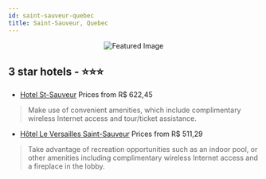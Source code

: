 ```yaml
---
id: saint-sauveur-quebec
title: Saint-Sauveur, Quebec
---
```


<center><img src="https://i.travelapi.com/hotels/2000000/1710000/1709300/1709249/d15853f1_z.jpg" alt="Featured Image" /></center>


##  3 star hotels - ⭐️⭐️⭐️

-    [Hotel St-Sauveur](https://us.hurb.com/hotels/saint-sauveur/hotel-st-sauveur-JNP-JP454125?cmp=18055) Prices from R$ 622,45
   > Make use of convenient amenities, which include complimentary wireless Internet access and tour/ticket assistance.
-    [Hôtel Le Versailles Saint-Sauveur](https://us.hurb.com/hotels/saint-sauveur/hotel-le-versailles-saint-sauveur-JNP-JP735121?cmp=18055) Prices from R$ 511,29
   > Take advantage of recreation opportunities such as an indoor pool, or other amenities including complimentary wireless Internet access and a fireplace in the lobby.
